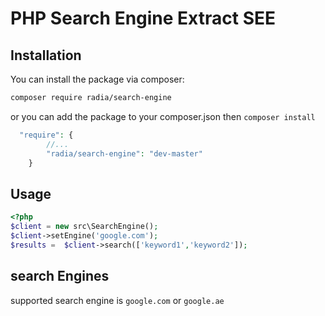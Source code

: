 # PHP Search Engine Extract  SEE

## Installation

You can install the package via composer:

``` bash
composer require radia/search-engine
```
or you can add the package to your composer.json then `composer install`
```php
  "require": {
        //...
        "radia/search-engine": "dev-master"
    }
```
## Usage
```php
<?php
$client = new src\SearchEngine();
$client->setEngine('google.com');
$results =  $client->search(['keyword1','keyword2']);
```
## search Engines
supported search engine is `google.com` or `google.ae`
